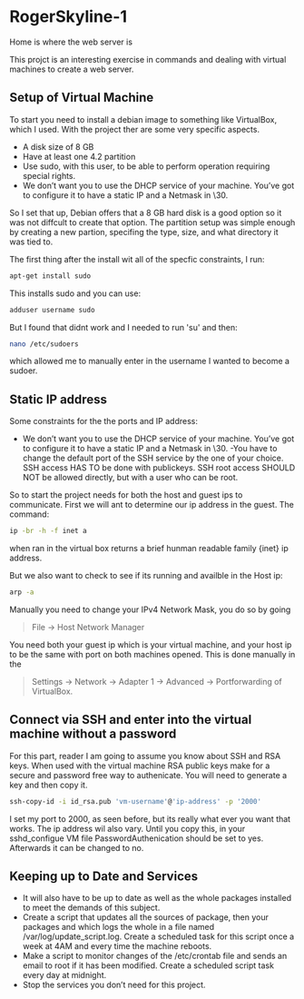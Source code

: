 # RogerSkyline-1
Home is where the web server is

This projct is an interesting exercise in commands and dealing with virtual machines to create a web server.

## Setup of Virtual Machine

To start you need to install a debian image to something like VirtualBox, which I used. With the project ther are some very specific aspects. 

- A disk size of 8 GB
- Have at least one 4.2 partition
- Use sudo, with this user, to be able to perform operation requiring special rights.
- We don’t want you to use the DHCP service of your machine. You’ve got to
configure it to have a static IP and a Netmask in \30.

So I set that up, Debian offers that a 8 GB hard disk is a good option so it was not diffcult to create that option. The partition setup was simple enough by creating a new partion, specifing the type, size, and what directory it was tied to.

The first thing after the install wit all of the specfic constraints, I run:
```bash
apt-get install sudo
```
This installs sudo and you can use:
```bash
adduser username sudo
```
But I found that didnt work and I needed to run 'su' and then:
```bash
nano /etc/sudoers
```
which allowed me to manually enter in the username I wanted to become a sudoer.

## Static IP address

Some constraints for the the ports and IP address:

- We don’t want you to use the DHCP service of your machine. You’ve got to
configure it to have a static IP and a Netmask in \30.
-You have to change the default port of the SSH service by the one of your choice.
SSH access HAS TO be done with publickeys. SSH root access SHOULD NOT
be allowed directly, but with a user who can be root.

So to start the project needs for both the host and guest ips to communicate. First we will ant to determine our ip address in the guest. The command:
```bash
ip -br -h -f inet a
```
when ran in the virtual box returns a brief hunman readable family {inet} ip address.

But we also want to check to see if its running and availble in the Host ip:
```bash
arp -a
```

Manually you need to change your IPv4 Network Mask, you do so by going
> File -> Host Network Manager

You need both your guest ip which is your virtual machine, and your host ip to be the same with port on both machines opened. This is done manually in the 
> Settings -> Network -> Adapter 1 -> Advanced -> Portforwarding
of VirtualBox.


## Connect via SSH and enter into the virtual machine without a password

For this part, reader I am going to assume you know about SSH and RSA keys. When used with the virtual machine RSA public keys make for a secure and password free way to authenicate. You will need to generate a key and then copy it.
```bash
ssh-copy-id -i id_rsa.pub 'vm-username'@'ip-address' -p '2000'
```
I set my port to 2000, as seen before, but its really what ever you want that works. The ip address wil also vary. Until you copy this, in your sshd_configue VM file PasswordAuthenication should be set to yes. Afterwards it can be changed to no. 


## Keeping up to Date and Services

- It will also have to be up to date as well as the whole packages installed to meet
the demands of this subject.
- Create a script that updates all the sources of package, then your packages and
which logs the whole in a file named /var/log/update_script.log. Create a scheduled
task for this script once a week at 4AM and every time the machine reboots.
- Make a script to monitor changes of the /etc/crontab file and sends an email to
root if it has been modified. Create a scheduled script task every day at midnight.
- Stop the services you don’t need for this project.
